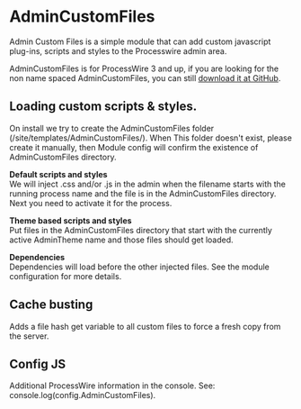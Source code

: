 # AdminCustomFiles

Admin Custom Files is a simple module that can add custom javascript plug-ins, scripts and styles to the Processwire admin area.

AdminCustomFiles is for ProcessWire 3 and up, if you are looking for the non name spaced AdminCustomFiles, you can still [download it at GitHub](https://github.com/Da-Fecto/AdminCustomFilesLegacy).

## Loading custom scripts & styles.

On install we try to create the AdminCustomFiles folder (/site/templates/AdminCustomFiles/). When This folder doesn't exist, please create it manually, then Module config will confirm the existence of AdminCustomFiles directory.

**Default scripts and styles**<br>
We will inject .css and/or .js in the admin when the filename starts with the running process name and the file is in the AdminCustomFiles directory. Next you need to activate it for the process.

**Theme based scripts and styles**<br>
Put files in the AdminCustomFiles directory that start with the currently active AdminTheme name and those files should get loaded.

**Dependencies**<br>
Dependencies will load before the other injected files. See the module configuration for more details.

## Cache busting

Adds a file hash get variable to all custom files to force a fresh copy from the server.

## Config JS

Additional ProcessWire information in the console. See: console.log(config.AdminCustomFiles).
